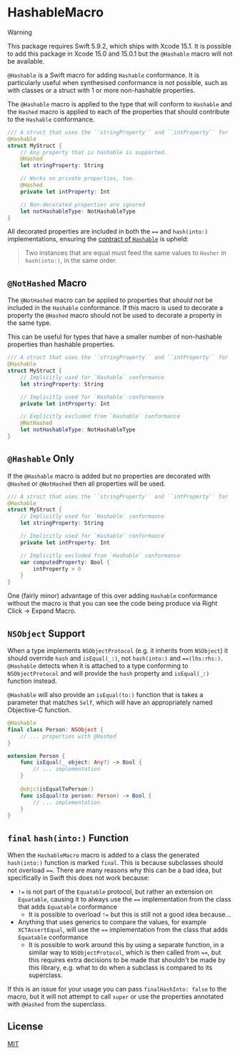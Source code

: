 # HashableMacro

> [!WARNING]
> This package requires Swift 5.9.2, which ships with Xcode 15.1. It is possible to add this package in Xcode 15.0 and 15.0.1 but the `@Hashable` macro will not be available.

`@Hashable` is a Swift macro for adding `Hashable` conformance. It is particularly useful when synthesised conformance is not possible, such as with classes or a struct with 1 or more non-hashable properties.

The `@Hashable` macro is applied to the type that will conform to `Hashable` and the `Hashed` macro is applied to each of the properties that should contribute to the `Hashable` conformance.

```swift
/// A struct that uses the ``stringProperty`` and ``intProperty`` for `Hashable` conformance.
@Hashable
struct MyStruct {
    // Any property that is hashable is supported.
    @Hashed
    let stringProperty: String

    // Works on private properties, too.
    @Hashed
    private let intProperty: Int

    // Non-decorated properties are ignored
    let notHashableType: NotHashableType
}
```

All decorated properties are included in both the `==` and `hash(into:)` implementations, ensuring the [contract of `Hashable`](<https://developer.apple.com/documentation/swift/hashable#:~:text=Two%20instances%20that%20are%20equal%20must%20feed%20the%20same%20values%20to%20Hasher%20in%20hash(into%3A)%2C%20in%20the%20same%20order.>) is upheld:

> Two instances that are equal must feed the same values to `Hasher` in `hash(into:)`, in the same order.

## `@NotHashed` Macro

The `@NotHashed` macro can be applied to properties that _should not_ be included in the `Hashable` conformance. If this macro is used to decorate a property the `@Hashed` macro should not be used to decorate a property in the same type.

This can be useful for types that have a smaller number of non-hashable properties than hashable properties.

```swift
/// A struct that uses the ``stringProperty`` and ``intProperty`` for `Hashable` conformance.
@Hashable
struct MyStruct {
    // Implicitly used for `Hashable` conformance
    let stringProperty: String

    // Implicitly used for `Hashable` conformance
    private let intProperty: Int

    // Explicitly excluded from `Hashable` conformance
    @NotHashed
    let notHashableType: NotHashableType
}
```

## `@Hashable` Only

If the `@Hashable` macro is added but no properties are decorated with `@Hashed` or `@NotHashed` then all properties will be used.

```swift
/// A struct that uses the ``stringProperty`` and ``intProperty`` for `Hashable` conformance.
@Hashable
struct MyStruct {
    // Implicitly used for `Hashable` conformance
    let stringProperty: String

    // Implicitly used for `Hashable` conformance
    private let intProperty: Int

    // Implicitly excluded from `Hashable` conformance
    var computedProperty: Bool {
        intProperty > 0
    }
}
```

One (fairly minor) advantage of this over adding `Hashable` conformance without the macro is that you can see the code being produce via Right Click → Expand Macro.

## `NSObject` Support

When a type implements `NSObjectProtocol` (e.g. it inherits from `NSObject`) it should override `hash` and `isEqual(_:)`, not `hash(into:)` and `==(lhs:rhs:)`. `@Hashable` detects when it is attached to a type conforming to `NSObjectProtocol` and will provide the `hash` property and `isEqual(_:)` function instead.

`@Hashable` will also provide an `isEqual(to:)` function that is takes a parameter that matches `Self`, which will have an appropriately named Objective-C function.

```swift
@Hashable
final class Person: NSObject {
    // ... properties with @Hashed
}

extension Person {
    func isEqual(_ object: Any?) -> Bool {
        // ... implementation
    }
    
    @objc(isEqualToPerson:)
    func isEqual(to person: Person) -> Bool {
        // ... implementation
    }
}
```

## `final` `hash(into:)` Function

When the `HashableMacro` macro is added to a class the generated `hash(into:)` function is marked `final`. This is because subclasses should not overload `==`. There are many reasons why this can be a bad idea, but specifically in Swift this does not work because:

- `!=` is not part of the `Equatable` protocol, but rather an extension on `Equatable`, causing it to always use the `==` implementation from the class that adds `Equatable` conformance
  - It is possible to overload `!=` but this is still not a good idea because...
- Anything that uses generics to compare the values, for example `XCTAssertEqual`, will use the `==` implementation from the class that adds `Equatable` conformance
  - It is possible to work around this by using a separate function, in a similar way to `NSObjectProtocol`, which is then called from `==`, but this requires extra decisions to be made that shouldn't be made by this library, e.g. what to do when a subclass is compared to its superclass.

If this is an issue for your usage you can pass `finalHashInto: false` to the macro, but it will not attempt to call `super` or use the properties annotated with `@Hashed` from the superclass.

## License

[MIT](./LICENSE)
